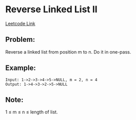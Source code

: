 # Reverse Linked List II

[Leetcode Link](https://leetcode.com/problems/reverse-linked-list-ii/)

## Problem:

Reverse a linked list from position m to n. Do it in one-pass.

## Example:

```
Input: 1->2->3->4->5->NULL, m = 2, n = 4
Output: 1->4->3->2->5->NULL
```

## Note:

1 ≤ m ≤ n ≤ length of list.
